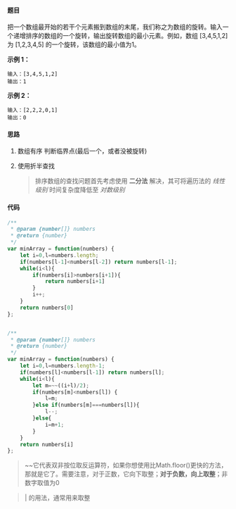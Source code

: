 #### 题目

把一个数组最开始的若干个元素搬到数组的末尾，我们称之为数组的旋转。输入一个递增排序的数组的一个旋转，输出旋转数组的最小元素。例如，数组 [3,4,5,1,2] 为 [1,2,3,4,5] 的一个旋转，该数组的最小值为1。  

**示例 1：**

```
输入：[3,4,5,1,2]
输出：1
```

**示例 2：**

```
输入：[2,2,2,0,1]
输出：0
```

#### 思路

1. 数组有序 判断临界点(最后一个，或者没被旋转)

2. 使用折半查找

   > 排序数组的查找问题首先考虑使用 **二分法** 解决，其可将遍历法的 *线性级别* 时间复杂度降低至 *对数级别* 

#### 代码

```js
/**
 * @param {number[]} numbers
 * @return {number}
 */
var minArray = function(numbers) {
    let i=0,l=numbers.length;
    if(numbers[l-1]<numbers[l-2]) return numbers[l-1];
    while(i<l){
        if(numbers[i]>numbers[i+1]){
            return numbers[i+1]
        }
        i++;
    }
    return numbers[0]
};


/**
 * @param {number[]} numbers
 * @return {number}
 */
var minArray = function(numbers) {
    let i=0,l=numbers.length-1;
    if(numbers[l]<numbers[l-1]) return numbers[l];
    while(i<l){
        let m=~~((i+l)/2);
        if(numbers[m]<numbers[l]) {
            l=m;
        }else if(numbers[m]===numbers[l]){
            l--;
        }else{
            i=m+1;
        }
    }
    return numbers[i]
};
```

> ~~它代表双非按位取反运算符，如果你想使用比Math.floor()更快的方法，那就是它了。需要注意，对于正数，它向下取整；**对于负数，向上取整**；非数字取值为0

> | 的用法，通常用来取整

